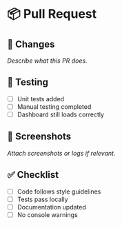# 📦 Pull Request

## 🔧 Changes
_Describe what this PR does._

## 🧪 Testing
- [ ] Unit tests added
- [ ] Manual testing completed
- [ ] Dashboard still loads correctly

## 📸 Screenshots
_Attach screenshots or logs if relevant._

## ✅ Checklist
- [ ] Code follows style guidelines
- [ ] Tests pass locally
- [ ] Documentation updated
- [ ] No console warnings
